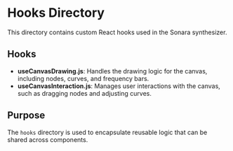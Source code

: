 # Hooks Directory

This directory contains custom React hooks used in the Sonara synthesizer.

## Hooks

- **useCanvasDrawing.js**: Handles the drawing logic for the canvas, including nodes, curves, and frequency bars.
- **useCanvasInteraction.js**: Manages user interactions with the canvas, such as dragging nodes and adjusting curves.

## Purpose

The `hooks` directory is used to encapsulate reusable logic that can be shared across components.
